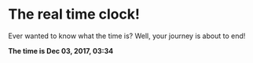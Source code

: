 # The real time clock!

Ever wanted to know what the time is? Well, your journey is about to end!

**The time is Dec 03, 2017, 03:34**